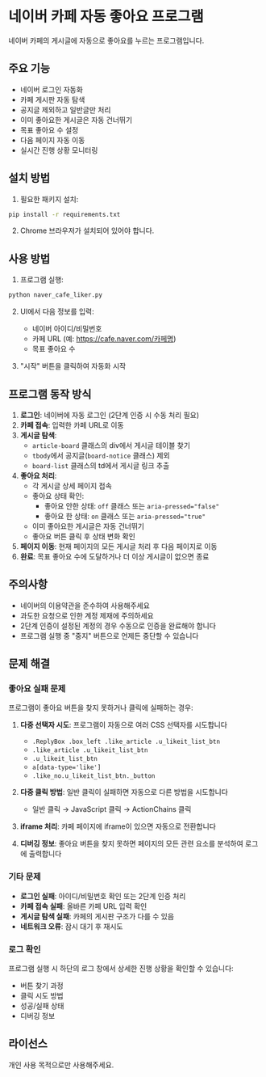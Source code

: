 # 네이버 카페 자동 좋아요 프로그램

네이버 카페의 게시글에 자동으로 좋아요를 누르는 프로그램입니다.

## 주요 기능

- 네이버 로그인 자동화
- 카페 게시판 자동 탐색
- 공지글 제외하고 일반글만 처리
- 이미 좋아요한 게시글은 자동 건너뛰기
- 목표 좋아요 수 설정
- 다음 페이지 자동 이동
- 실시간 진행 상황 모니터링

## 설치 방법

1. 필요한 패키지 설치:

```bash
pip install -r requirements.txt
```

2. Chrome 브라우저가 설치되어 있어야 합니다.

## 사용 방법

1. 프로그램 실행:

```bash
python naver_cafe_liker.py
```

2. UI에서 다음 정보를 입력:

   - 네이버 아이디/비밀번호
   - 카페 URL (예: https://cafe.naver.com/카페명)
   - 목표 좋아요 수

3. "시작" 버튼을 클릭하여 자동화 시작

## 프로그램 동작 방식

1. **로그인**: 네이버에 자동 로그인 (2단계 인증 시 수동 처리 필요)
2. **카페 접속**: 입력한 카페 URL로 이동
3. **게시글 탐색**:
   - `article-board` 클래스의 div에서 게시글 테이블 찾기
   - `tbody`에서 공지글(`board-notice` 클래스) 제외
   - `board-list` 클래스의 td에서 게시글 링크 추출
4. **좋아요 처리**:
   - 각 게시글 상세 페이지 접속
   - 좋아요 상태 확인:
     - 좋아요 안한 상태: `off` 클래스 또는 `aria-pressed="false"`
     - 좋아요 한 상태: `on` 클래스 또는 `aria-pressed="true"`
   - 이미 좋아요한 게시글은 자동 건너뛰기
   - 좋아요 버튼 클릭 후 상태 변화 확인
5. **페이지 이동**: 현재 페이지의 모든 게시글 처리 후 다음 페이지로 이동
6. **완료**: 목표 좋아요 수에 도달하거나 더 이상 게시글이 없으면 종료

## 주의사항

- 네이버의 이용약관을 준수하여 사용해주세요
- 과도한 요청으로 인한 계정 제재에 주의하세요
- 2단계 인증이 설정된 계정의 경우 수동으로 인증을 완료해야 합니다
- 프로그램 실행 중 "중지" 버튼으로 언제든 중단할 수 있습니다

## 문제 해결

### 좋아요 실패 문제

프로그램이 좋아요 버튼을 찾지 못하거나 클릭에 실패하는 경우:

1. **다중 선택자 시도**: 프로그램이 자동으로 여러 CSS 선택자를 시도합니다

   - `.ReplyBox .box_left .like_article .u_likeit_list_btn`
   - `.like_article .u_likeit_list_btn`
   - `.u_likeit_list_btn`
   - `a[data-type='like']`
   - `.like_no.u_likeit_list_btn._button`

2. **다중 클릭 방법**: 일반 클릭이 실패하면 자동으로 다른 방법을 시도합니다

   - 일반 클릭 → JavaScript 클릭 → ActionChains 클릭

3. **iframe 처리**: 카페 페이지에 iframe이 있으면 자동으로 전환합니다

4. **디버깅 정보**: 좋아요 버튼을 찾지 못하면 페이지의 모든 관련 요소를 분석하여 로그에 출력합니다

### 기타 문제

- **로그인 실패**: 아이디/비밀번호 확인 또는 2단계 인증 처리
- **카페 접속 실패**: 올바른 카페 URL 입력 확인
- **게시글 탐색 실패**: 카페의 게시판 구조가 다를 수 있음
- **네트워크 오류**: 잠시 대기 후 재시도

### 로그 확인

프로그램 실행 시 하단의 로그 창에서 상세한 진행 상황을 확인할 수 있습니다:

- 버튼 찾기 과정
- 클릭 시도 방법
- 성공/실패 상태
- 디버깅 정보

## 라이선스

개인 사용 목적으로만 사용해주세요.
